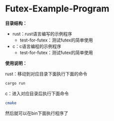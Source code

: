 # Futex-Example-Program

**目录结构：**

- rust：rust语言编写的示例程序
  - test-for-futex：测试futex的简单使用
- c：c语言编程的示例程序
  - test-for-futex：测试futex的简单使用

**使用说明：** 

rust：移动到对应目录下面执行下面的命令
```bash
cargo run
```

c：进入对应目录后执行下面命令
```bash
cmake
```
然后就可以在bin下面执行程序了